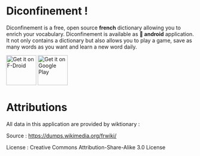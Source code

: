 # Diconfinement ! 

Diconfinement is a free, open source **french** dictionary allowing you to enrich your vocabulary. 
Diconfinement is available as **📱 android** application.
It not only contains a dictionary but also allows you to play a game, save as many words as you want and learn a new word daily.

[<img src="https://fdroid.gitlab.io/artwork/badge/get-it-on.png"
     alt="Get it on F-Droid"
     height="80">](https://f-droid.org/packages/com.confinement.diconfinement/)
[<img src="https://play.google.com/intl/en_us/badges/images/generic/en-play-badge.png"
     alt="Get it on Google Play"
     height="80">](https://play.google.com/store/apps/details?id=com.confinement.diconfinement)

# Attributions
All data in this application are provided by wiktionary :

Source : https://dumps.wikimedia.org/frwiki/

License : Creative Commons Attribution-Share-Alike 3.0 License
